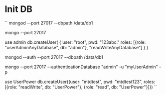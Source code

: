 # Init DB

``
mongod --port 27017 --dbpath /data/db1

mongo --port 27017

use admin
db.createUser(
  {
    user: "root",
    pwd: "123abc."
    roles: [{role: "userAdminAnyDatabase", db: "admin"}, "readWriteAnyDatabase"]
  }
)

mongod --auth --port 27017 --dbpath /data/db1

mongo --port 27017  --authenticationDatabase "admin" -u "myUserAdmin" -p

use UserPower
db.createUser({user: "mtdtest", pwd: "mtdtest123", roles: [{role: "readWrite", db: "UserPower"}, {role: "read", db: "UserPower"}]})
``
